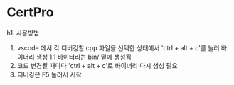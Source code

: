 # CertPro

h1. 사용방법
 1. vscode 에서 각 디버깅할 cpp 파일을 선택한 상태에서 'ctrl + alt + c'를 눌러 바이너리 생성
   1.1 바이터리는 bin/ 밑에 생성됨
 2. 코드 변경될 때마다 'ctrl + alt + c'로 바이너리 다시 생성 필요
 3. 디버깅은 F5 눌러서 시작
